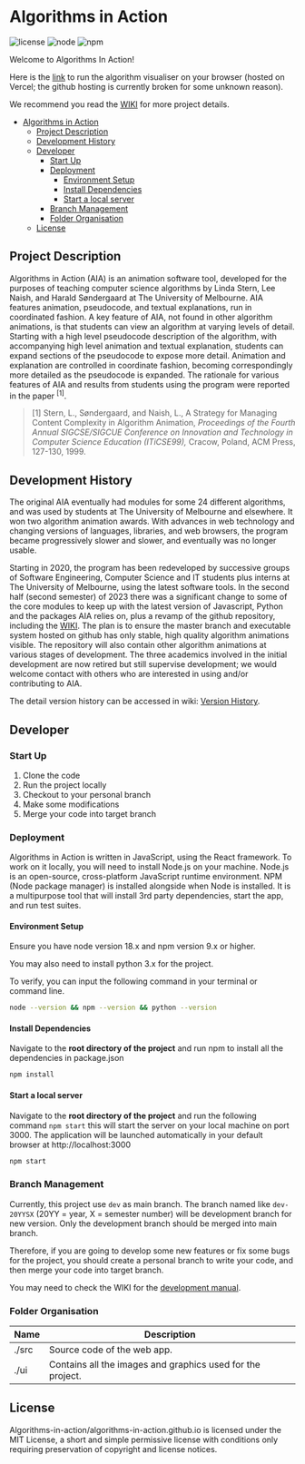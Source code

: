# Algorithms in Action

![license](https://img.shields.io/badge/license-MIT-Green) ![node](https://img.shields.io/badge/node-v18.17.1-blue) ![npm](https://img.shields.io/badge/npm-v9.6.7-blue)

Welcome to Algorithms In Action!

Here is the [link](https://dev-aia.vercel.app/) to run the algorithm
visualiser on your browser (hosted on Vercel; the github hosting is
currently broken for some unknown reason).


We recommend you read the [WIKI](https://github.com/algorithms-in-action/algorithms-in-action.github.io/wiki) for more project details.

- [Algorithms in Action](#algorithms-in-action)
  - [Project Description](#project-description)
  - [Development History](#development-history)
  - [Developer](#developer)
    - [Start Up](#start-up)
    - [Deployment](#deployment)
      - [Environment Setup](#environment-setup)
      - [Install Dependencies](#install-dependencies)
      - [Start a local server](#start-a-local-server)
    - [Branch Management](#branch-management)
    - [Folder Organisation](#folder-organisation)
  - [License](#license)

## Project Description

Algorithms in Action (AIA) is an animation software tool, developed for the purposes of teaching computer science algorithms by Linda Stern, Lee Naish, and Harald Søndergaard at The University of Melbourne. AIA features animation, pseudocode, and textual explanations, run in coordinated fashion. A key feature of AIA, not found in other algorithm animations, is that students can view an algorithm at varying levels of detail. Starting with a high level pseudocode description of the algorithm, with accompanying high level animation and textual explanation, students can expand sections of the pseudocode to expose more detail. Animation and explanation are controlled in coordinate fashion, becoming correspondingly more detailed as the pseudocode is expanded. The rationale for various features of AIA and results from students using the program were reported in the paper <sup>[1]</sup>.

> [1] Stern, L., Søndergaard, and Naish, L., A Strategy for Managing Content Complexity in Algorithm Animation, *Proceedings of the Fourth Annual SIGCSE/SIGCUE Conference on Innovation and* *Technology in Computer Science Education (ITiCSE99),* Cracow, Poland, ACM Press, 127-130, 1999.

## Development History

The original AIA eventually had modules for some 24 different algorithms, and was used by students at The University of Melbourne and elsewhere. It won two algorithm animation awards. With advances in web technology and changing versions of languages, libraries, and web browsers, the program became progressively slower and slower, and eventually was no longer usable.

Starting in 2020, the program has been redeveloped by successive groups of Software Engineering, Computer Science and IT students plus interns at The University of Melbourne, using the latest software tools. In the second half (second semester) of 2023 there was a significant change to some of the core modules to keep up with the latest version of Javascript, Python and the packages AIA relies on, plus a revamp of the github repository, including the [WIKI](https://github.com/algorithms-in-action/algorithms-in-action.github.io/wiki). The plan is to ensure the master branch and executable system hosted on github has only stable, high quality algorithm animations visible. The repository will also contain other algorithm animations at various stages of development. The three academics involved in the initial development are now retired but still supervise development; we would welcome contact with others who are interested in using and/or contributing to AIA.

The detail version history can be accessed in wiki: [Version History](https://github.com/algorithms-in-action/algorithms-in-action.github.io/wiki/Version-History).

## Developer

### Start Up

1. Clone the code
2. Run the project locally
3. Checkout to your personal branch
4. Make some modifications
5. Merge your code into target branch

### Deployment

Algorithms in Action is written in JavaScript, using the React framework. To work on it locally, you will need to install Node.js on your machine. Node.js is an open-source, cross-platform JavaScript runtime environment. NPM (Node package manager) is installed alongside when Node is installed. It is a multipurpose tool that will install 3rd party dependencies, start the app, and run test suites.

#### Environment Setup

Ensure you have node version 18.x and npm version 9.x or higher.

You may also need to install python 3.x for the project.

To verify, you can input the following command in your terminal or command line.

```bash
node --version && npm --version && python --version
```

#### Install Dependencies

Navigate to the **root directory of the project** and run npm to install all the dependencies in package.json

```bash
npm install
```

#### Start a local server

Navigate to the **root directory of the project** and run the following command `npm start` this will start the server on your local machine on port 3000. The application will be launched automatically in your default browser at http://localhost:3000

```bash
npm start
```

### Branch Management

Currently, this project use `dev` as main branch. The branch named like `dev-20YYSX` (20YY = year, X = semester number) will be development branch for new version. Only the development branch should be merged into main branch.

Therefore, if you are going to develop some new features or fix some bugs for the project, you should create a personal branch to write your code, and then merge your code into target branch.

You may need to check the WIKI for the [development manual](https://github.com/algorithms-in-action/algorithms-in-action.github.io/wiki/Development-Manual).

### Folder Organisation

| Name  | Description                                                |
| ----- | ---------------------------------------------------------- |
| ./src | Source code of the web app.                                |
| ./ui  | Contains all the images and graphics used for the project. |

## License

Algorithms-in-action/algorithms-in-action.github.io is licensed under the MIT License, a short and simple permissive license with conditions only requiring preservation of copyright and license notices.

